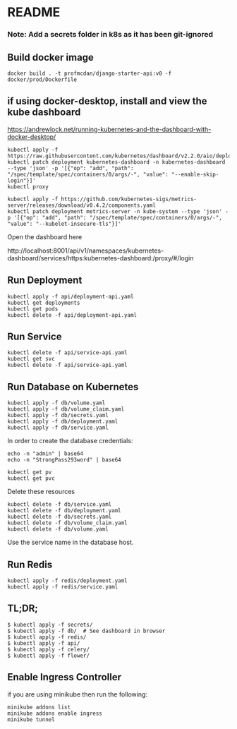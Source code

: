 # README
### Note: Add a secrets folder in k8s as it has been git-ignored 

## Build docker image 

```docker build . -t profmcdan/django-starter-api:v0 -f docker/prod/Dockerfile```

## if using docker-desktop, install and view the kube dashboard 
https://andrewlock.net/running-kubernetes-and-the-dashboard-with-docker-desktop/
```
kubectl apply -f https://raw.githubusercontent.com/kubernetes/dashboard/v2.2.0/aio/deploy/recommended.yaml
kubectl patch deployment kubernetes-dashboard -n kubernetes-dashboard --type 'json' -p '[{"op": "add", "path": "/spec/template/spec/containers/0/args/-", "value": "--enable-skip-login"}]'
kubectl proxy

kubectl apply -f https://github.com/kubernetes-sigs/metrics-server/releases/download/v0.4.2/components.yaml
kubectl patch deployment metrics-server -n kube-system --type 'json' -p '[{"op": "add", "path": "/spec/template/spec/containers/0/args/-", "value": "--kubelet-insecure-tls"}]'

```

Open the dashboard here

http://localhost:8001/api/v1/namespaces/kubernetes-dashboard/services/https:kubernetes-dashboard:/proxy/#/login


## Run Deployment 
```
kubectl apply -f api/deployment-api.yaml
kubectl get deployments
kubectl get pods 
kubectl delete -f api/deployment-api.yaml
```
## Run Service 
```
kubectl delete -f api/service-api.yaml
kubectl get svc
kubectl delete -f api/service-api.yaml
```

## Run Database on Kubernetes
```
kubectl apply -f db/volume.yaml 
kubectl apply -f db/volume_claim.yaml 
kubectl apply -f db/secrets.yaml 
kubectl apply -f db/deployment.yaml
kubectl apply -f db/service.yaml
```

In order to create the database credentials: 
```
echo -n "admin" | base64
echo -n "StrongPass293word" | base64
```

```
kubectl get pv
kubectl get pvc
```

Delete these resources
```
kubectl delete -f db/service.yaml
kubectl delete -f db/deployment.yaml
kubectl delete -f db/secrets.yaml 
kubectl delete -f db/volume_claim.yaml 
kubectl delete -f db/volume.yaml 
```

Use the service name in the database host.

## Run Redis
```
kubectl apply -f redis/deployment.yaml
kubectl apply -f redis/service.yaml

```

## TL;DR;

```
$ kubectl apply -f secrets/
$ kubectl apply -f db/  # See dashboard in browser
$ kubectl apply -f redis/
$ kubectl apply -f api/
$ kubectl apply -f celery/
$ kubectl apply -f flower/
```

## Enable Ingress Controller 
if you are using minikube then run the following:
```
minikube addons list
minikube addons enable ingress
minikube tunnel

```